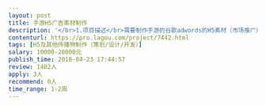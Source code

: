 ```yaml
---                
layout: post       
title: 手游H5广告素材制作           
description: '</br>1.项目描述</br>需要制作手游的谷歌adwords的H5素材（市场推广），从设计到制作成品。</br>2.要求</br>有相关手游H5素材制作经验的团队。</br>'     
contenturl: https://pro.lagou.com/project/7442.html      
tags: [H5及其他传播物制作（策划/设计/开发）]            
salary: 10000-20000元          
publish_time: 2018-04-23 17:44:57         
review: 1402人                   
apply: 3人                   
recommend: 0人                   
time_range: 1-2周              
---                 
```

